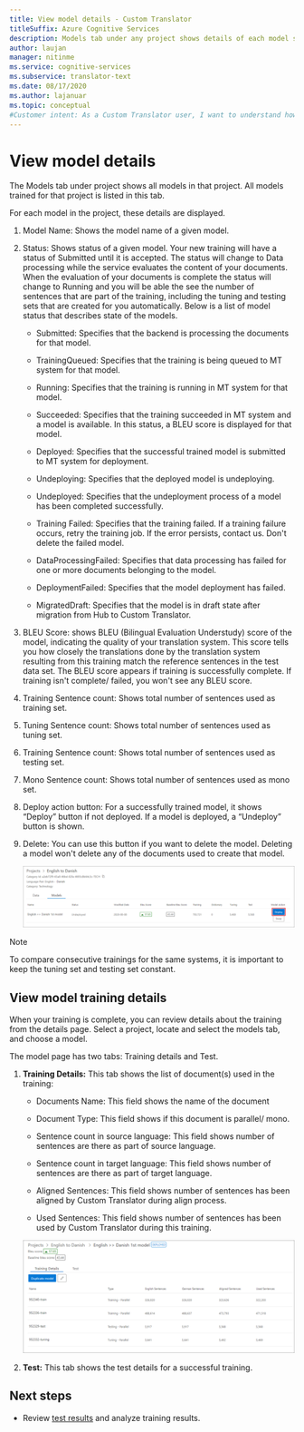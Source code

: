 ```yaml
---
title: View model details - Custom Translator
titleSuffix: Azure Cognitive Services
description: Models tab under any project shows details of each model such as model name, model status, BLEU score, training, tuning, testing sentence count.
author: laujan
manager: nitinme
ms.service: cognitive-services
ms.subservice: translator-text
ms.date: 08/17/2020
ms.author: lajanuar
ms.topic: conceptual
#Customer intent: As a Custom Translator user, I want to understand how to view model details, so that I can review details of each translation model.
---
```


# View model details

The Models tab under project shows all models in that project. All models trained for that project is listed in this tab.

For each model in the project, these details are displayed.

1. Model Name: Shows the model name of a given model.

2. Status: Shows status of a given model. Your new training will have a status
    of Submitted until it is accepted. The status will change to Data processing
    while the service evaluates the content of your documents. When the
    evaluation of your documents is complete the status will change to Running
    and you will be able the see the number of sentences that are part of the
    training, including the tuning and testing sets that are created for you
    automatically. Below is a list of model status that describes state of the models.

    - Submitted: Specifies that the backend is processing the documents for that model.

    - TrainingQueued: Specifies that the training is being queued to MT system for that model.

    - Running: Specifies that the training is running in MT system for that model.

    - Succeeded: Specifies that the training succeeded in MT system and a model is available. In this status, a BLEU score is displayed for that model.

    - Deployed: Specifies that the successful trained model is submitted to MT system for deployment.

    - Undeploying: Specifies that the deployed model is undeploying.

    - Undeployed: Specifies that the undeployment process of a model has been completed successfully.

    - Training Failed: Specifies that the training failed. If a training failure occurs, retry the training job. If the error persists, contact us. Don't delete the failed model.

    - DataProcessingFailed: Specifies that data processing has failed for one or more documents belonging to the model.

    - DeploymentFailed: Specifies that the model deployment has failed.

    - MigratedDraft: Specifies that the model is in draft state after migration from Hub to Custom Translator.

3. BLEU Score: shows BLEU (Bilingual Evaluation Understudy) score of the model,
    indicating the quality of your translation system. This score tells you how
    closely the translations done by the translation system resulting from this
    training match the reference sentences in the test data set. The BLEU score appears if training is successfully complete. If training isn't complete/ failed, you won't see any BLEU score.

4. Training Sentence count: Shows total number of sentences used as training
    set.

5. Tuning Sentence count: Shows total number of sentences used as tuning set.

6.  Training Sentence count: Shows total number of sentences used as testing
    set.

7.  Mono Sentence count: Shows total number of sentences used as mono set.

8.  Deploy action button: For a successfully trained model, it shows “Deploy”
    button if not deployed. If a model is deployed, a “Undeploy”
    button is shown.

9. Delete: You can use this button if you want to delete the model. Deleting a
    model won't delete any of the documents used to create that model.

    ![View model details](media/how-to/how-to-view-model-details.png)

>[!Note]
>To compare consecutive trainings for the same systems, it is important to keep the tuning set and testing set constant.

## View model training details

When your training is complete, you can review details about the training from the details page. Select a project, locate and select the models tab, and choose a model.

The model page has two tabs: Training details and Test.

1.  **Training Details:** This tab shows the list of document(s) used in the training:

    -  Documents Name: This field shows the name of the document

    -  Document Type: This field shows if this document is parallel/ mono.

    -  Sentence count in source language: This field shows number of sentences are there as part of source language.

    -  Sentence count in target language: This field shows number of sentences are there as part of target language.

    -  Aligned Sentences: This field shows number of sentences has been aligned by Custom Translator during align process.

    -  Used Sentences: This field shows number of sentences has been used by Custom Translator during this training.

    ![Model training details](media/how-to/how-to-model-training-details.png)

2.  **Test:** This tab shows the test details for a successful training.

## Next steps

- Review [test results](how-to-view-system-test-results.md) and analyze training results.
